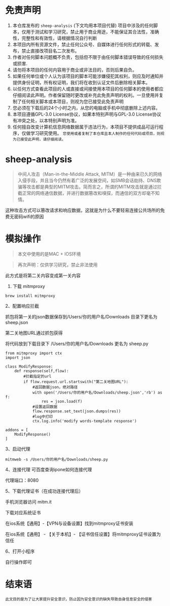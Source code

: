# 免责声明

1. 本仓库发布的 `sheep-analysis` (下文均用本项目代替) 项目中涉及的任何脚本，仅用于测试和学习研究，禁止用于商业用途，不能保证其合法性，准确性，完整性和有效性，请根据情况自行判断
2. 本项目内所有资源文件，禁止任何公众号、自媒体进行任何形式的转载、发布，禁止直接改项目名二次发布。
3. 作者对任何脚本问题概不负责，包括但不限于由任何脚本错误导致的任何损失或损害.
4. 请勿将本项目的任何内容用于商业或非法目的，否则后果自负。
5. 如果任何单位或个人认为该项目的脚本可能涉嫌侵犯其权利，则应及时通知并提供身份证明，所有权证明，我们将在收到认证文件后删除相关脚本。
6. 以任何方式查看此项目的人或直接或间接使用本项目的任何脚本的使用者都应仔细阅读此声明。作者保留随时更改或补充此免责声明的权利。一旦使用并复制了任何相关脚本或本项目，则视为您已接受此免责声明
7. 您必须在下载后的24个小时之内，从您的电脑或手机中彻底删除上述内容。
8. 本项目遵循GPL-3.0 License协议，如果本特别声明与GPL-3.0 License协议有冲突之处，以本特别声明为准。
9. 任何擅自改变计算机信息网络数据属于违法行为，本项目不提供成品可运行程序，仅做学习研究使用。
`您使用或者复制了本仓库且本人制作的任何代码或项目，则视为已接受此声明，请仔细阅读。`


# sheep-analysis

> 中间人攻击（Man-in-the-Middle Attack, MITM）是一种由来已久的网络入侵手段，并且当今仍然有着广泛的发展空间，如SMB会话劫持、DNS欺骗等攻击都是典型的MITM攻击。简而言之，所谓的MITM攻击就是通过拦截正常的网络通信数据，并进行数据篡改和嗅探，而通信的双方却毫不知情。

这种攻击方式可以篡改请求和响应数据，这就是为什么不要轻易连接公共场所的免费无密码wifi的原因

# 模拟操作

> 本文中使用的是MAC + IOS环境

> 再次声明：仅供学习研究，禁止非法使用

此方式是将第二关内容变成第一关内容

1. 下载 mitmproxy
```
brew install mitmproxy
```
2、配置响应拦截

抓包将第一关的json数据保存到/Users/你的用户名/Downloads 目录下更名为 sheep.json

第二关地图URL通过抓包获得

将代码放到下载目录下 /Users/你的用户名/Downloads 更名为 sheep.py
```
from mitmproxy import ctx
import json
 
class ModifyResponse:
    def response(self,flow):
        #拦截指定的url
        if flow.request.url.startswith("第二关地图URL"):
            #返回数据json，绝对路径
            with open('/Users/你的用户名/Downloads/sheep.json','rb') as f:
                res = json.load(f)
            #设置返回数据
            flow.response.set_text(json.dumps(res))
            #log中打印
            ctx.log.info('modify words-template response')
 
addons = [
    ModifyResponse()
]

```

3、启动代理

```
mitmweb -s /Users/你的用户名/Downloads/sheep.py
```

4、连接代理
可百度查询ipone如何连接代理

代理端口：8080

5、下载代理证书（在成功连接代理后）

手机浏览器访问 mitm.it 

下载对应系统证书

在ios系统【通用】-【VPN与设备设置】找到mitmproxy证书安装

在ios系统【通用】 - 【关于本机】- 【证书信任设置】将mitmproxy证书设置为信任

6、打开小程序

自行操作即可

# 结束语
`此文目的是为了让大家提升安全意识，防止因为安全意识的缺失导致自身信息安全的侵害`
